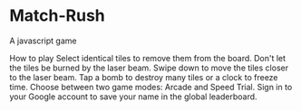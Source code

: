 # Match-Rush
A javascript game

How to play
Select identical tiles to remove them from the board. Don't let the tiles be burned by the laser beam. Swipe down to move the tiles closer to the laser beam. Tap a bomb to destroy many tiles or a clock to freeze time.
Choose between two game modes: Arcade and Speed Trial.
Sign in to your Google account to save your name in the global leaderboard.
